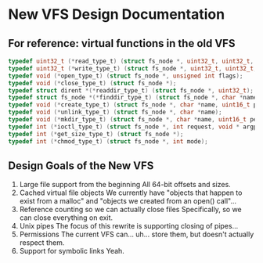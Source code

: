 # New VFS Design Documentation

## For reference: virtual functions in the old VFS

```c
typedef uint32_t (*read_type_t) (struct fs_node *, uint32_t, uint32_t, uint8_t *);
typedef uint32_t (*write_type_t) (struct fs_node *, uint32_t, uint32_t, uint8_t *);
typedef void (*open_type_t) (struct fs_node *, unsigned int flags);
typedef void (*close_type_t) (struct fs_node *);
typedef struct dirent *(*readdir_type_t) (struct fs_node *, uint32_t);
typedef struct fs_node *(*finddir_type_t) (struct fs_node *, char *name);
typedef void (*create_type_t) (struct fs_node *, char *name, uint16_t permission);
typedef void (*unlink_type_t) (struct fs_node *, char *name);
typedef void (*mkdir_type_t) (struct fs_node *, char *name, uint16_t permission);
typedef int (*ioctl_type_t) (struct fs_node *, int request, void * argp);
typedef int (*get_size_type_t) (struct fs_node *);
typedef int (*chmod_type_t) (struct fs_node *, int mode);
```

## Design Goals of the New VFS

1. Large file support from the beginning
   All 64-bit offsets and sizes.
2. Cached virtual file objects
   We currently have "objects that happen to exist from a malloc" and "objects we created from an open() call"...
3. Reference counting so we can actually close files
   Specifically, so we can close everything on exit.
4. Unix pipes
   The focus of this rewrite is supporting closing of pipes...
5. Permissions
   The current VFS can... uh... store them, but doesn't actually respect them.
6. Support for symbolic links
   Yeah.

